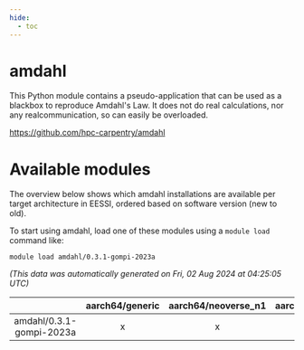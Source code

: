 ```yaml
---
hide:
  - toc
---
```


amdahl
======


This Python module contains a pseudo-application that can be used as a blackbox to reproduce Amdahl's Law. It does not do real calculations, nor any realcommunication, so can easily be overloaded.

https://github.com/hpc-carpentry/amdahl
# Available modules


The overview below shows which amdahl installations are available per target architecture in EESSI, ordered based on software version (new to old).

To start using amdahl, load one of these modules using a `module load` command like:

```shell
module load amdahl/0.3.1-gompi-2023a
```

*(This data was automatically generated on Fri, 02 Aug 2024 at 04:25:05 UTC)*  

| |aarch64/generic|aarch64/neoverse_n1|aarch64/neoverse_v1|x86_64/generic|x86_64/amd/zen2|x86_64/amd/zen3|x86_64/amd/zen4|x86_64/intel/haswell|x86_64/intel/skylake_avx512|
| :---: | :---: | :---: | :---: | :---: | :---: | :---: | :---: | :---: | :---: |
|amdahl/0.3.1-gompi-2023a|x|x|x|x|x|x|x|x|x|
